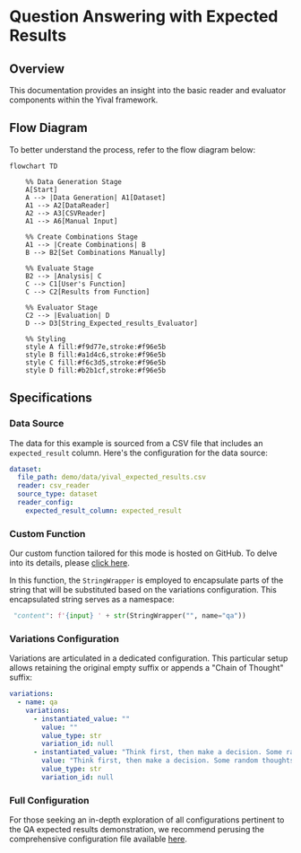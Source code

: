 # Question Answering with Expected Results

## Overview

This documentation provides an insight into the basic reader and evaluator
components within the Yival framework.

## Flow Diagram

To better understand the process, refer to the flow diagram below:

```mermaid
flowchart TD

    %% Data Generation Stage
    A[Start]
    A --> |Data Generation| A1[Dataset]
    A1 --> A2[DataReader]
    A2 --> A3[CSVReader]
    A1 --> A6[Manual Input]

    %% Create Combinations Stage
    A1 --> |Create Combinations| B
    B --> B2[Set Combinations Manually]

    %% Evaluate Stage
    B2 --> |Analysis| C
    C --> C1[User's Function]
    C --> C2[Results from Function]

    %% Evaluator Stage
    C2 --> |Evaluation| D
    D --> D3[String_Expected_results_Evaluator]

    %% Styling
    style A fill:#f9d77e,stroke:#f96e5b
    style B fill:#a1d4c6,stroke:#f96e5b
    style C fill:#f6c3d5,stroke:#f96e5b
    style D fill:#b2b1cf,stroke:#f96e5b
```

## Specifications

### Data Source

The data for this example is sourced from a CSV file that includes an `expected_result`
column. Here's the configuration for the data source:

```yml
dataset:
  file_path: demo/data/yival_expected_results.csv
  reader: csv_reader
  source_type: dataset
  reader_config:
    expected_result_column: expected_result
```

### Custom Function

Our custom function tailored for this mode is hosted on GitHub. To delve into its
details, please [click here](https://github.com/YiVal/YiVal/blob/master/src/yival/demo/qa.py).

In this function, the `StringWrapper` is employed to encapsulate parts of the string
that will be substituted based on the variations configuration. This encapsulated
string serves as a namespace:

```python
 "content": f'{input} ' + str(StringWrapper("", name="qa"))
```

### Variations Configuration

Variations are articulated in a dedicated configuration. This particular setup
allows retaining the original empty suffix or appends a "Chain of Thought" suffix:

```yml
variations:
  - name: qa
    variations:
      - instantiated_value: ""
        value: ""
        value_type: str
        variation_id: null
      - instantiated_value: "Think first, then make a decision. Some random thoughts:"
        value: "Think first, then make a decision. Some random thoughts:"
        value_type: str
        variation_id: null
```

### Full Configuration

For those seeking an in-depth exploration of all configurations pertinent to the
QA expected results demonstration, we recommend perusing the comprehensive configuration
file available [here](https://github.com/YiVal/YiVal/blob/master/src/yival/demo/configs/qa_expected_results_config.yml).
